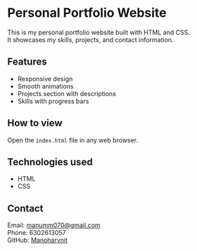 # Personal Portfolio Website

This is my personal portfolio website built with HTML and CSS.  
It showcases my skills, projects, and contact information.

## Features

- Responsive design  
- Smooth animations  
- Projects section with descriptions  
- Skills with progress bars  

## How to view

Open the `index.html` file in any web browser.

## Technologies used

- HTML  
- CSS  

## Contact

Email: manumm070@gmail.com  
Phone: 6302613057  
GitHub: [Manoharvnit](https://github.com/Manoharvnit)
